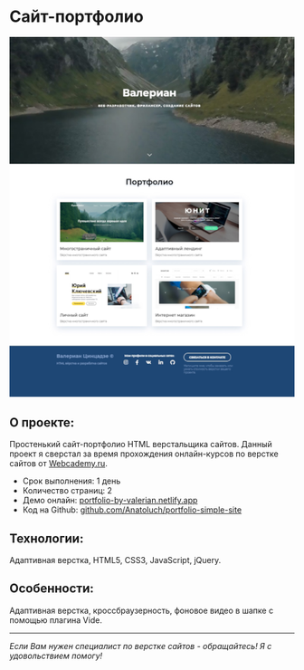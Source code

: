 # Сайт-портфолио

[![Скриншот проекта](img/project-portfolio.jpg)](https://portfolio-by-valerian.netlify.app/)

## О проекте:

Простенький сайт-портфолио HTML верстальщика сайтов. Данный проект я сверстал за время прохождения онлайн-курсов по верстке сайтов от [Webcademy.ru](https://webcademy.ru/).

* Срок выполнения: 1 день
* Количество страниц: 2
* Демо онлайн: [portfolio-by-valerian.netlify.app](https://portfolio-by-valerian.netlify.app/index.html)
* Код на Github: [github.com/Anatoluch/portfolio-simple-site](https://github.com/Anatoluch/portfolio-simple-site)
## Технологии:
Адаптивная верстка, HTML5, CSS3, JavaScript, jQuery.
## Особенности:

Адаптивная верстка, кроссбраузерность, фоновое видео в шапке с помощью плагина Vide.
___
_Если Вам нужен специалист по верстке сайтов - обращайтесь! Я с удовольствием помогу!_
